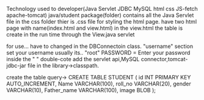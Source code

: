 Technology used to developer(Java Servlet JDBC MySQL html css JS-fetch apache-tomcat)
java/student package(folder) contains all the Java Servlet file
in the css folder thier is .css file for styling the html page.
have two html page with name(index.html and view.html) in the view.html the table is create in the run time through the View.java servlet


for use... have to changed
in the DBConnectoin class. "username" section set your username  usually its.. "root"
PASSWORD = Enter your password inside the " " double-cote
add the servlet api,MySQL connector,tomcat-jdbc-jar file in the library->classpath.

create the table 
query->  CREATE TABLE STUDENT (
    id INT PRIMARY KEY AUTO_INCREMENT,
    Name VARCHAR(100),
    roll_no VARCHAR(20),
    gender VARCHAR(10),
    Father_name VARCHAR(100),
    image BLOB
);
